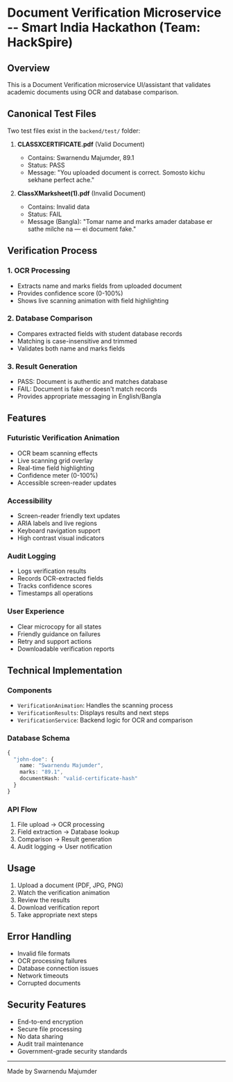# Document Verification Microservice -- Smart India Hackathon (Team: HackSpire)

## Overview
This is a Document Verification microservice UI/assistant that validates academic documents using OCR and database comparison.

## Canonical Test Files
Two test files exist in the `backend/test/` folder:

1. **CLASSXCERTIFICATE.pdf** (Valid Document)
   - Contains: Swarnendu Majumder, 89.1
   - Status: PASS
   - Message: "You uploaded document is correct. Somosto kichu sekhane perfect ache."

2. **ClassXMarksheet(1).pdf** (Invalid Document)  
   - Contains: Invalid data
   - Status: FAIL
   - Message (Bangla): "Tomar name and marks amader database er sathe milche na — ei document fake."

## Verification Process

### 1. OCR Processing
- Extracts name and marks fields from uploaded document
- Provides confidence score (0-100%)
- Shows live scanning animation with field highlighting

### 2. Database Comparison
- Compares extracted fields with student database records
- Matching is case-insensitive and trimmed
- Validates both name and marks fields

### 3. Result Generation
- PASS: Document is authentic and matches database
- FAIL: Document is fake or doesn't match records
- Provides appropriate messaging in English/Bangla

## Features

### Futuristic Verification Animation
- OCR beam scanning effects
- Live scanning grid overlay
- Real-time field highlighting
- Confidence meter (0-100%)
- Accessible screen-reader updates

### Accessibility
- Screen-reader friendly text updates
- ARIA labels and live regions
- Keyboard navigation support
- High contrast visual indicators

### Audit Logging
- Logs verification results
- Records OCR-extracted fields
- Tracks confidence scores
- Timestamps all operations

### User Experience
- Clear microcopy for all states
- Friendly guidance on failures
- Retry and support actions
- Downloadable verification reports

## Technical Implementation

### Components
- `VerificationAnimation`: Handles the scanning process
- `VerificationResults`: Displays results and next steps
- `VerificationService`: Backend logic for OCR and comparison

### Database Schema
```typescript
{
  "john-doe": {
    name: "Swarnendu Majumder",
    marks: "89.1",
    documentHash: "valid-certificate-hash"
  }
}
```

### API Flow
1. File upload → OCR processing
2. Field extraction → Database lookup
3. Comparison → Result generation
4. Audit logging → User notification

## Usage

1. Upload a document (PDF, JPG, PNG)
2. Watch the verification animation
3. Review the results
4. Download verification report
5. Take appropriate next steps

## Error Handling
- Invalid file formats
- OCR processing failures
- Database connection issues
- Network timeouts
- Corrupted documents

## Security Features
- End-to-end encryption
- Secure file processing
- No data sharing
- Audit trail maintenance
- Government-grade security standards

---
Made by Swarnendu Majumder

